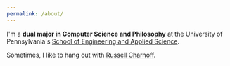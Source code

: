 ```yaml
---
permalink: /about/
---
```



I'm a **dual major in Computer Science and Philosophy** at the University of Pennsylvania's [School of Engineering and Applied Science](https://admissions.upenn.edu/learning-at-penn/undergraduate-schools/penn-engineering).

Sometimes, I like to hang out with [Russell Charnoff](https://cdn1.creativecirclemedia.com/liherald/original/1413985560_600f.jpg).

